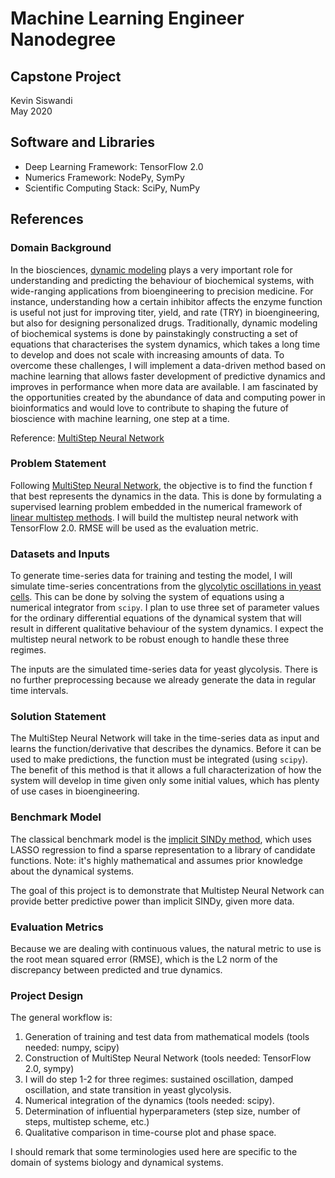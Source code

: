 # Machine Learning Engineer Nanodegree
## Capstone Project
Kevin Siswandi  
May 2020

## Software and Libraries

* Deep Learning Framework: TensorFlow 2.0
* Numerics Framework: NodePy, SymPy
* Scientific Computing Stack: SciPy, NumPy

## References

### Domain Background

In the biosciences, [dynamic modeling](https://en.wikipedia.org/wiki/Dynamical_system) plays a very important role for understanding and predicting the behaviour of biochemical systems, with wide-ranging applications from bioengineering to precision medicine. For instance, understanding how a certain inhibitor affects the enzyme function is useful not just for improving titer, yield, and rate (TRY) in bioengineering, but also for designing personalized drugs. Traditionally, dynamic modeling of biochemical systems is done by painstakingly constructing a set of equations that characterises the system dynamics, which takes a long time to develop and does not scale with increasing amounts of data. To overcome these challenges, I will implement a data-driven method based on machine learning that allows faster development of predictive dynamics and improves in performance when more data are available. I am fascinated by the opportunities created by the abundance of data and computing power in bioinformatics and would love to contribute to shaping the future of bioscience with machine learning, one step at a time.

Reference: [MultiStep Neural Network](https://maziarraissi.github.io/research/7_multistep_neural_networks/)

### Problem Statement

Following [MultiStep Neural Network](https://maziarraissi.github.io/research/7_multistep_neural_networks/), the objective is to find the function f that best represents the dynamics in the data. This is done by formulating a supervised learning problem embedded in the numerical framework of [linear multistep methods](https://en.wikipedia.org/wiki/Linear_multistep_method). I will build the multistep neural network with TensorFlow 2.0. RMSE will be used as the evaluation metric.

### Datasets and Inputs

To generate time-series data for training and testing the model, I will simulate time-series concentrations from the [glycolytic oscillations in yeast cells](https://www.ncbi.nlm.nih.gov/pmc/articles/PMC1300712/). This can be done by solving the system of equations using a numerical integrator from `scipy`. I plan to use three set of parameter values for the ordinary differential equations of the dynamical system that will result in different qualitative behaviour of the system dynamics. I expect the multistep neural network to be robust enough to handle these three regimes.

The inputs are the simulated time-series data for yeast glycolysis. There is no further preprocessing because we already generate the data in regular time intervals.

### Solution Statement

The MultiStep Neural Network will take in the time-series data as input and learns the function/derivative that describes the dynamics. Before it can be used to make predictions, the function must be integrated (using `scipy`). The benefit of this method is that it allows a full characterization of how the system will develop in time given only some initial values, which has plenty of use cases in bioengineering.

### Benchmark Model

The classical benchmark model is the [implicit SINDy method](https://ieeexplore.ieee.org/stamp/stamp.jsp?arnumber=7809160), which uses LASSO regression to find a sparse representation to a library of candidate functions. Note: it's highly mathematical and assumes prior knowledge about the dynamical systems.

The goal of this project is to demonstrate that Multistep Neural Network can provide better predictive power than implicit SINDy, given more data.

### Evaluation Metrics

Because we are dealing with continuous values, the natural metric to use is the root mean squared error (RMSE), which is the L2 norm of the discrepancy between predicted and true dynamics.

### Project Design

The general workflow is:
1. Generation of training and test data from mathematical models (tools needed: numpy, scipy)
2. Construction of MultiStep Neural Network (tools needed: TensorFlow 2.0, sympy)
3. I will do step 1-2 for three regimes: sustained oscillation, damped oscillation, and state transition in yeast glycolysis.
4. Numerical integration of the dynamics (tools needed: scipy).
5. Determination of influential hyperparameters (step size, number of steps, multistep scheme, etc.)
6. Qualitative comparison in time-course plot and phase space.

I should remark that some terminologies used here are specific to the domain of systems biology and dynamical systems.
